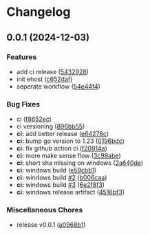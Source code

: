 # Changelog

## 0.0.1 (2024-12-03)


### Features

* add ci release ([5432928](https://github.com/PatrickChoDev/ehost/commit/54329287ab945193d4b84800c1d8c3f4439b122e))
* init ehost ([c652daf](https://github.com/PatrickChoDev/ehost/commit/c652dafcb326095e739810d238cf5fee85d4d519))
* seperate workflow ([54e44f4](https://github.com/PatrickChoDev/ehost/commit/54e44f4e0c89f28daa62eb05931d7f4337841fa1))


### Bug Fixes

* ci ([f8652ec](https://github.com/PatrickChoDev/ehost/commit/f8652ece4e7f59e34d70afdd13baca342039b2d8))
* ci versioning ([896bb55](https://github.com/PatrickChoDev/ehost/commit/896bb559e51286d432ab1942e3fbd7cf95788df7))
* **ci:** add better release ([e64278c](https://github.com/PatrickChoDev/ehost/commit/e64278c2038d6f1048eee33c90df5b7d1bfbd195))
* **ci:** bump go version to 1.23 ([0196bdc](https://github.com/PatrickChoDev/ehost/commit/0196bdccb773c5cb0e1e9a6f7cbd7db350ea643a))
* **ci:** fix github action ci ([f20914a](https://github.com/PatrickChoDev/ehost/commit/f20914a3ab2ec723a80be471a962229bbddc803e))
* **ci:** more make sense flow ([3c98abe](https://github.com/PatrickChoDev/ehost/commit/3c98abed65d2574360cabc4aeb90a33a5e1a12c9))
* **ci:** short sha missing on windows ([2a640de](https://github.com/PatrickChoDev/ehost/commit/2a640de4ecf9de857b95a8b353b30ced6e2d18e9))
* **ci:** windows build ([e59cbb1](https://github.com/PatrickChoDev/ehost/commit/e59cbb1934e40ce07197261763356ef769307b02))
* **ci:** windows build [#2](https://github.com/PatrickChoDev/ehost/issues/2) ([b006caa](https://github.com/PatrickChoDev/ehost/commit/b006caac859b60863db63c1e6298c46349673141))
* **ci:** windows build [#3](https://github.com/PatrickChoDev/ehost/issues/3) ([6e2f8f3](https://github.com/PatrickChoDev/ehost/commit/6e2f8f3399fe59a5cf16a9569b400d865107932b))
* **ci:** windows release artifact ([4516bf3](https://github.com/PatrickChoDev/ehost/commit/4516bf32c9c950239f2bf7257993a008c487d307))


### Miscellaneous Chores

* release v0.0.1 ([a0968b1](https://github.com/PatrickChoDev/ehost/commit/a0968b1233717aa403012d3d5ae6b7971842a55b))
